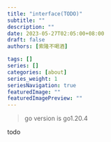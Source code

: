 ```yaml
---
title: "interface(TODO)"
subtitle: ""
description: ""
date: 2023-05-27T02:05:00+08:00
draft: false
authors: [索隆不喝酒]

tags: []
series: []
categories: [about]
series_weight: 1
seriesNavigation: true
featuredImage: ""
featuredImagePreview: ""
---
```

<!--more-->

> go version is go1.20.4

todo